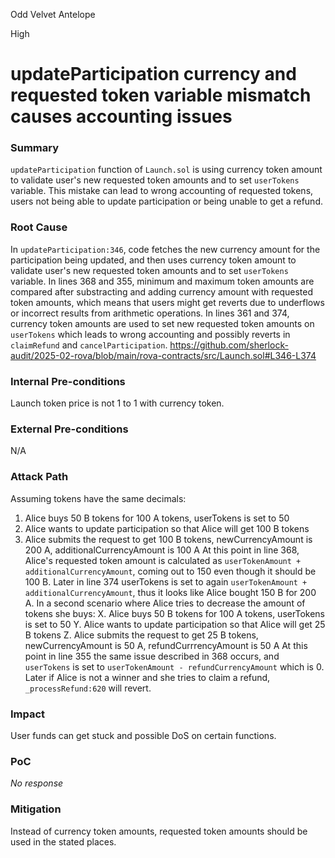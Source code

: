 Odd Velvet Antelope

High

# updateParticipation currency and requested token variable mismatch causes accounting issues

### Summary

`updateParticipation` function of `Launch.sol` is using currency token amount to validate user's new requested token amounts and to set `userTokens` variable. This mistake can lead to wrong accounting of requested tokens, users not being able to update participation or being unable to get a refund.

### Root Cause

In `updateParticipation:346`, code fetches the new currency amount for the participation being updated, and then uses currency token amount to validate user's new requested token amounts and to set `userTokens` variable. In lines 368 and 355, minimum and maximum token amounts are compared after substracting and adding currency amount with requested token amounts, which means that users might get reverts due to underflows or incorrect results from arithmetic operations. In lines 361 and 374, currency token amounts are used to set new requested token amounts on `userTokens` which leads to wrong accounting and possibly reverts in `claimRefund` and `cancelParticipation`.
https://github.com/sherlock-audit/2025-02-rova/blob/main/rova-contracts/src/Launch.sol#L346-L374

### Internal Pre-conditions

Launch token price is not 1 to 1 with currency token.

### External Pre-conditions

N/A

### Attack Path

Assuming tokens have the same decimals:
1. Alice buys 50 B tokens for 100 A tokens, userTokens is set to 50
2. Alice wants to update participation so that Alice will get 100 B tokens
3. Alice submits the request to get 100 B tokens, newCurrencyAmount is 200 A, additionalCurrencyAmount is 100 A
At this point in line 368, Alice's requested token amount is calculated as `userTokenAmount + additionalCurrencyAmount`, coming out to 150 even though it should be 100 B. Later in line 374 userTokens is set to again `userTokenAmount + additionalCurrencyAmount`, thus it looks like Alice bought 150 B for 200 A. 
In a second scenario where Alice tries to decrease the amount of tokens she buys:
X. Alice buys 50 B tokens for 100 A tokens, userTokens is set to 50
Y. Alice wants to update participation so that Alice will get 25 B tokens
Z. Alice submits the request to get 25 B tokens, newCurrencyAmount is 50 A, refundCurrrencyAmount is 50 A
At this point in line 355 the same issue described in 368 occurs, and `userTokens` is set to `userTokenAmount - refundCurrencyAmount` which is 0. Later if Alice is not a winner and she tries to claim a refund, `_processRefund:620` will revert.

### Impact

User funds can get stuck and possible DoS on certain functions.

### PoC

_No response_

### Mitigation

Instead of currency token amounts, requested token amounts should be used in the stated places.